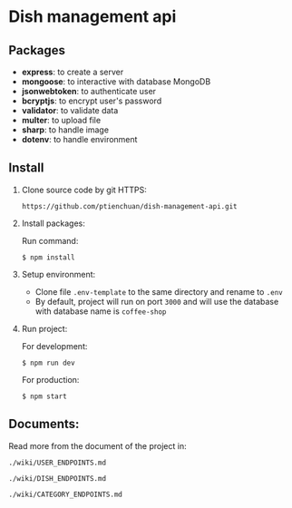 # Dish management api

## Packages
- **express**: to create a server
- **mongoose**: to interactive with database MongoDB
- **jsonwebtoken**: to authenticate user
- **bcryptjs**: to encrypt user's password
- **validator**: to validate data
- **multer**: to upload file
- **sharp**: to handle image
- **dotenv**: to handle environment

## Install
1. Clone source code by git HTTPS:

	`https://github.com/ptienchuan/dish-management-api.git`

2. Install packages:

	Run command:

	`$ npm install`

3. Setup environment:

	- Clone file `.env-template` to the same directory and rename to `.env`
	- By default, project will run on port `3000` and will use the database with database name is `coffee-shop`

4. Run project:

	For development:

	`$ npm run dev`

	For production:

	`$ npm start`

## Documents:

Read more from the document of the project in:

`./wiki/USER_ENDPOINTS.md`

`./wiki/DISH_ENDPOINTS.md`

`./wiki/CATEGORY_ENDPOINTS.md`